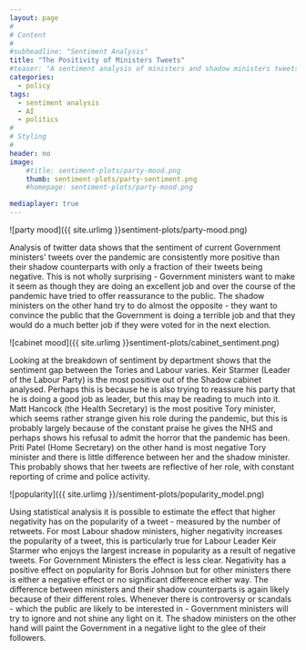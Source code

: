 ```yaml
---
layout: page
#
# Content
#
#subheadline: "Sentiment Analysis"
title: "The Positivity of Ministers Tweets"
#teaser: "A sentiment analysis of ministers and shadow ministers tweets."
categories:
  - policy
tags:
  - sentiment analysis
  - AI
  - politics
#
# Styling
#
header: no
image:
    #title: sentiment-plots/party-mood.png
    thumb: sentiment-plots/party-sentiment.png
    #homepage: sentiment-plots/party-mood.png

mediaplayer: true
---
```


![party mood]({{ site.urlimg }}sentiment-plots/party-mood.png)

Analysis of twitter data shows that the sentiment of current Government ministers' tweets over the pandemic are consistently more positive than their shadow counterparts with only a fraction of their tweets being negative. This is not wholly surprising - Government ministers want to make it seem as though they are doing an excellent job and over the course of the pandemic have tried to offer reassurance to the public. The shadow ministers on the other hand try to do almost the opposite - they want to convince the public that the Government is doing a terrible job and that they would do a much better job if they were voted for in the next election.




![cabinet mood]({{ site.urlimg }}sentiment-plots/cabinet_sentiment.png)


Looking at the breakdown of sentiment by department shows that the sentiment gap between the Tories and Labour varies. Keir Starmer (Leader of the Labour Party) is the most positive out of the Shadow cabinet analysed. Perhaps this is because he is also trying to reassure his party that he is doing a good job as leader, but this may be reading to much into it. Matt Hancock (the Health Secretary) is the most positive Tory minister, which seems rather strange given his role during the pandemic, but this is probably largely because of the constant praise he gives the NHS and perhaps shows his refusal to admit the horror that the pandemic has been. Priti Patel (Home Secretary) on the other hand is most negative Tory minister and there is little difference between her and the shadow minister. This probably shows that her tweets are reflective of her role, with constant reporting of crime and police activity.



![popularity]({{ site.urlimg }}/sentiment-plots/popularity_model.png)
<br/>

Using statistical analysis it is possible to estimate the effect that higher negativity has on the popularity of a tweet - measured by the number of retweets. For most Labour shadow ministers, higher negativity increases the popularity of a tweet, this is particularly true for Labour Leader Keir Starmer who enjoys the largest increase in popularity as a result of negative tweets. For Government Ministers the effect is less clear. Negativity has a positive effect on popularity for Boris Johnson but for other ministers there is either a negative effect or no significant difference either way. The difference between ministers and their shadow counterparts is again likely because of their different roles. Whenever there is controversy or scandals - which the public are likely to be interested in - Government ministers will try to ignore and not shine any light on it. The shadow ministers on the other hand will paint the Government in a negative light to the glee of their followers.

<br/><br/><br/><br/>
